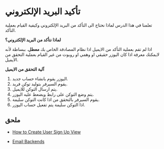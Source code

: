 # تأكيد البريد الإلكتروني

تعلمنا في هذا الدرس لماذا نحتاج الى التأكد من البريد الإلكتروني وكيفية القيام بعملية التأكد.

**لماذا نتأكد من البريد الإلكتروني؟**

اذا لم تقم بعملية التأكد من الايميل اذا نظام المصادقة الخاص بك **معطل**.  ببساطة لأنه لايمكنك معرفة اذا كان اليوزر حقيقي او وهمي او روبوت من غير القيام بعملية التحقق من الايميل.

**آلية التحقق من الايميل**

1. اليوزر يقوم بانشاء حساب جديد.
2. يقوم السيرفر بتوليد توكن فريد.
3. يتم ارسال التوكن للايميل.
4. يتم وضع التوكن على رابط ويضعط عليه اليوزر.
5. يقوم السيرفر بالتحقق من اذا كانت التوكن سليمة.
6. اذا التوكن سليمة يتم تفعيل حساب اليوزر.

## ملحق

* [How to Create User Sign Up View](http://simpleisbetterthancomplex.com/tutorial/2017/02/18/how-to-create-user-sign-up-view.html)

* [Email Backends](https://docs.djangoproject.com/en/3.0/topics/email/#topic-email-backends)